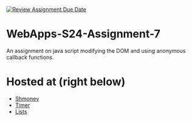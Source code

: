 [![Review Assignment Due Date](https://classroom.github.com/assets/deadline-readme-button-24ddc0f5d75046c5622901739e7c5dd533143b0c8e959d652212380cedb1ea36.svg)](https://classroom.github.com/a/cdqffI9o)
# WebApps-S24-Assignment-7
An assignment on java script modifying the DOM and using anonymous callback functions.

# Hosted at (right below)
-  [Shmoney](https://44-563-web-apps-s24.github.io/44563-webapps-s24-assignment7-DopeAnt25/money.html)
-  [Timer](https://44-563-web-apps-s24.github.io/44563-webapps-s24-assignment7-DopeAnt25/precision.html)
-  [Lists](https://44-563-web-apps-s24.github.io/44563-webapps-s24-assignment7-DopeAnt25/)
